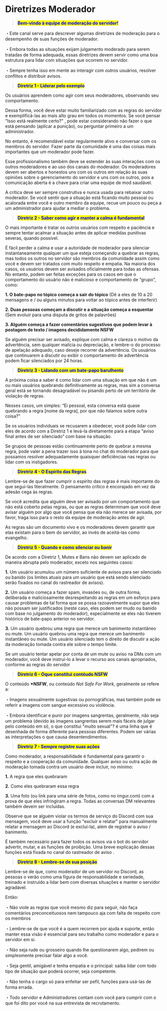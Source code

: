 # Diretrizes Moderador

> <mark style="color:blue;">**Bem-vindo à equipe de moderação do servidor!**</mark> <mark style="color:blue;"></mark><mark style="color:blue;"></mark>&#x20;

・Este canal serve para descrever algumas diretrizes de moderação para o desempenho de suas funções de moderador.&#x20;

・Embora todas as situações exijam julgamento moderado para serem tratadas de forma adequada, essas diretrizes devem servir como uma boa estrutura para lidar com situações que ocorrem no servidor.&#x20;

・Sempre tenha isso em mente ao interagir com outros usuários, resolver conflitos e distribuir avisos.

> <mark style="color:blue;">**Diretriz 1 - Liderar pelo exemplo**</mark>

Os usuários aprendem como agir com seus moderadores, observando seu comportamento.&#x20;

Dessa forma, você deve estar muito familiarizado com as regras do servidor e exemplificá-las ao mais alto grau em todos os momentos. Se você pensar "Isso está realmente certo?" , pode estar considerando não fazer o que está pensando (aplicar a punição), ou perguntar primeiro a um administrador.

No entanto, é recomendável estar regularmente ativo e conversar com os membros do servidor. Fazer parte da comunidade é uma das coisas mais importantes que um moderador pode fazer.&#x20;

Esse profissionalismo também deve se estender às suas interações com os outros moderadores e ao uso dos canais do moderador. Os moderadores devem ser abertos e honestos uns com os outros em relação às suas opiniões sobre o gerenciamento do servidor e uns com os outros, pois a comunicação aberta é a chave para criar uma equipe de mod saudável.&#x20;

A crítica deve ser sempre construtiva e nunca usada para rebaixar outro moderador. Se você sentir que a situação está ficando muito pessoal ou acalorada entre você e outro membro da equipe, recue um pouco ou peça a um administrador para ajudar a mediar o problema.

> <mark style="color:blue;">**Diretriz 2 - Saber como agir e manter a calma é fundamental**</mark>

O mais importante é tratar os outros usuários com respeito e paciência e sempre tentar acalmar a situação antes de aplicar medidas punitivas severas, quando possível.&#x20;

É fácil perder a calma e usar a autoridade de moderador para silenciar instantaneamente qualquer um que esteja começando a quebrar as regras, mas todos os outros no servidor são membros da comunidade assim como você e devem ser tratados com muito respeito e empatia. Na maioria dos casos, os usuários devem ser avisados ​​oficialmente para todas as ofensas. No entanto, podem ser feitas exceções para os casos em que o comportamento do usuário não é malicioso e comportamento de “grupo”, como:&#x20;

**1. O bate-papo no tópico começa a sair do tópico** (Dê a eles de 10 a 20 mensagens e / ou alguns minutos para voltar ao tópico antes de interferir)

&#x20;**2. Duas pessoas começam a discutir e a situação começa a esquentar** (Sem evoluir para uma disputa de gritos de palavrões)&#x20;

**3. Alguém começa a fazer comentários sugestivos que podem levar à postagem de texto / imagens decididamente NSFW**&#x20;

Se alguém precisar ser avisado, explique com calma e clareza o motivo da advertência, sem qualquer malícia ou depreciação, e lembre-o do processo de apelação adequado, caso deseje recorrer da advertência. Os usuários que continuarem a discutir ou exibir o comportamento de advertência podem ficar silenciados por 24 horas.

> <mark style="color:blue;">**Diretriz 3 - Lidando com um bate-papo barulhento**</mark>

A próxima coisa a saber é como lidar com uma situação em que não é um ou mais usuários quebrando definitivamente as regras, mas sim a conversa geral está se tornando desagradável ou pisando perto de um território de violação de regras.&#x20;

Nesses casos, um simples: “Ei pessoal, esta conversa está quase quebrando a regra \[nome da regra], por que não falamos sobre outra coisa?”&#x20;

Se os usuários individuais se recusarem a obedecer, você pode lidar com eles de acordo com a Diretriz 1 e levá-la diretamente para a etapa “aviso final antes de ser silenciado” com base na situação.&#x20;

Se grupos de pessoas estão continuamente perto de quebrar a mesma regra, pode valer a pena trazer isso à tona no chat do moderador para que possamos resolver adequadamente quaisquer deficiências nas regras ou lidar com os instigadores.

> <mark style="color:blue;">**Diretriz 4 - O Espírito das Regras**</mark>

Lembre-se de que fazer cumprir o espírito das regras é mais importante do que segui-las literalmente. O pensamento crítico é encorajado em vez da adesão cega às regras.&#x20;

Se você acredita que alguém deve ser avisado por um comportamento que não está coberto pelas regras, ou que as regras determinam que você deve avisar alguém por algo que você pensa que ela não merece ser avisada, por favor, traga isso para o resto da equipe de moderação antes de agir.&#x20;

As regras são um documento vivo e os moderadores devem garantir que elas existam para o bem do servidor, ao invés de aceitá-las como evangelho.

> <mark style="color:blue;">**Diretriz 5 - Quando e como silenciar ou banir**</mark>

De acordo com a Diretriz 1, Mutes e Bans não devem ser aplicado de maneira abrupta pelo moderador, exceto nos seguintes casos:&#x20;

**1.** Um usuário acumulou um número suficiente de avisos para ser silenciado ou banido (os limites atuais para um usuário que está sendo silenciado serão fixados no canal do rastreador de avisos).&#x20;

**2.** Um usuário começa a fazer spam, invasões ou, de outra forma, deliberada e maliciosamente desrespeitando as regras em um esforço para causar problemas de tal forma que se possa razoavelmente supor que eles não possam ser justificados (neste caso, eles podem ser mudo ou banido com base no julgamento do moderador), especialmente se eles não tiverem histórico de bate-papo anterior no servidor.&#x20;

**3.** Um usuário quebrou uma regra que merece um banimento instantâneo ou mute. Um usuário quebrou uma regra que merece um banimento instantâneo ou mute. Um usuário silenciado tem o direito de discutir a ação da moderação tomada contra ele sobre o tempo limite.

Se um usuário tentar apelar por conta de um mute ou aviso na DMs com um moderador, você deve instruí-lo a levar o recurso aos canais apropriados, conforme as regras do servidor



> <mark style="color:blue;">**Diretriz 6 - Oque constitui contéudo NSFW**</mark>

O conteúdo **\*NSFW**, ou conteúdo _Not Safe For Work_, geralmente se refere a:&#x20;

・Imagens sexualmente sugestivas ou pornográficas, mas também pode se referir a imagens com sangue excessivo ou violência.&#x20;

・Embora identificar e punir por imagens sangrentas, geralmente, não seja um problema (devido às imagens sangrentas serem mais fáceis de julgar pelo conteúdo em si), o que constitui "muito sexual"? é uma linha que é desenhada de forma diferente para pessoas diferentes. Podem ser várias as interpretações o que causa desentendimentos.

> <mark style="color:blue;">**Diretriz 7 - Sempre registre suas ações**</mark>

Como moderador, a responsabilidade é fundamental para garantir o respeito e a cooperação da comunidade. Qualquer aviso ou outra ação de moderação tomada contra um usuário deve incluir, no mínimo:&#x20;

**1.** A regra que eles quebraram

**2.** Como eles quebraram essa regra&#x20;

**3.** Uma foto (ou link para uma série de fotos, como no imgur.com) com a prova de que eles infringiram a regra. Todas as conversas DM relevantes também devem ser incluídas.&#x20;

Observe que se alguém violar os termos de serviço do Discord com sua mensagem, você deve usar a função "excluir e relatar" para manualmente relatar a mensagem ao Discord (e excluí-la), além de registrar o aviso / banimento.&#x20;

É também necessário para fazer todos os avisos via o bot do servidor advertir, mutar, e as funções de proibição. Uma breve explicação dessas funções está fixada no canal do rastreador de aviso .

> <mark style="color:blue;">**Diretriz 8 - Lembre-se de sua posição**</mark>

Lembre-se de que, como moderador de um servidor no Discord, as pessoas o verão como uma figura de responsabilidade e seriedade, treinado e instruído a lidar bem com diversas situações e manter o servidor agradável.&#x20;

Então:&#x20;

・Não viole as regras que você mesmo diz para seguir, não faça comentários preconceituosos nem tampouco aja com falta de respeito com os membros&#x20;

・Lembre-se de que você é a quem recorrem por ajuda e suporte, então manter essa visão é essencial para seu trabalho como moderador e para o servidor em si.&#x20;

・Não seja rude ou grosseiro quando lhe questionarem algo, pedirem ou simplesmente precisar falar algo a você.&#x20;

・Seja gentil, amigável e tenha empatia e o principal: saiba lidar com todo tipo de situação que poderá ocorrer, seja competente.&#x20;

・Não tenha o cargo só para enfeitar ser pefil, funções para usá-las de forma errada.&#x20;

・Todo servidor e Administradores contam com você para cumprir com o que foi dito por você na sua entrevista de recrutamento.
